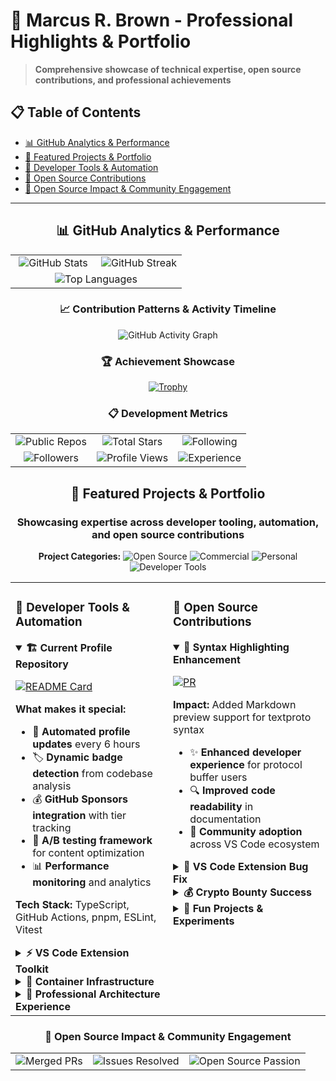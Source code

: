 # 🌟 Marcus R. Brown - Professional Highlights & Portfolio

> **Comprehensive showcase of technical expertise, open source contributions, and professional achievements**

## 📋 Table of Contents

- [📊 GitHub Analytics & Performance](#-github-analytics--performance)
- [🚀 Featured Projects & Portfolio](#-featured-projects--portfolio)
- [🔧 Developer Tools & Automation](#-developer-tools--automation)
- [🌟 Open Source Contributions](#-open-source-contributions)
- [🎯 Open Source Impact & Community Engagement](#-open-source-impact--community-engagement)

---

<!-- GitHub Stats Section -->
<div align="center">

## 📊 GitHub Analytics & Performance

<table>
<tr>
<td width="50%" align="center">
  <img src="https://github-readme-stats.vercel.app/api?username=marcusrbrown&show_icons=true&theme=github_dark&hide_border=true&count_private=true&include_all_commits=true" alt="GitHub Stats" />
</td>
<td width="50%" align="center">
  <img src="https://github-readme-streak-stats.herokuapp.com/?user=marcusrbrown&theme=github_dark&hide_border=true" alt="GitHub Streak" />
</td>
</tr>
<tr>
<td colspan="2" align="center">
  <img src="https://github-readme-stats.vercel.app/api/top-langs/?username=marcusrbrown&layout=compact&theme=github_dark&hide_border=true&langs_count=8" alt="Top Languages" />
</td>
</tr>
</table>

### 📈 Contribution Patterns & Activity Timeline

![GitHub Activity Graph](https://github-readme-activity-graph.vercel.app/graph?username=marcusrbrown&theme=github-compact&hide_border=true&area=true&custom_title=Contribution%20Activity%20Over%20Time)

### 🏆 Achievement Showcase

[![Trophy](https://github-profile-trophy.vercel.app/?username=marcusrbrown&theme=darkhub&no-frame=true&column=4&margin-w=15&margin-h=15)](https://github.com/ryo-ma/github-profile-trophy)

### 📋 Development Metrics

<table align="center">
<tr>
<td align="center">
  <img src="https://img.shields.io/badge/dynamic/json?style=for-the-badge&logo=github&label=Public%20Repos&query=$.public_repos&url=https%3A%2F%2Fapi.github.com%2Fusers%2Fmarcusrbrown&color=2f81f7" alt="Public Repos" />
</td>
<td align="center">
  <img src="https://img.shields.io/badge/dynamic/json?style=for-the-badge&logo=github&label=Total%20Stars&query=$.stars&url=https%3A%2F%2Fapi.github.com%2Fusers%2Fmarcusrbrown%2Frepos%3Fper_page%3D100&color=ffca28" alt="Total Stars" />
</td>
<td align="center">
  <img src="https://img.shields.io/badge/dynamic/json?style=for-the-badge&logo=github&label=Following&query=$.following&url=https%3A%2F%2Fapi.github.com%2Fusers%2Fmarcusrbrown&color=9c27b0" alt="Following" />
</td>
</tr>
<tr>
<td align="center">
  <img src="https://img.shields.io/badge/dynamic/json?style=for-the-badge&logo=github&label=Followers&query=$.followers&url=https%3A%2F%2Fapi.github.com%2Fusers%2Fmarcusrbrown&color=f44336" alt="Followers" />
</td>
<td align="center">
  <img src="https://img.shields.io/badge/dynamic/json?style=for-the-badge&logo=github&label=Profile%20Views&query=$.count&url=https%3A%2F%2Fapi.countapi.xyz%2Fhit%2Fmarcusrbrown%2Fprofile&color=4caf50" alt="Profile Views" />
</td>
<td align="center">
  <img src="https://img.shields.io/badge/Experience-15%2B%20Years-blue?style=for-the-badge&logo=calendar" alt="Experience" />
</td>
</tr>
</table>

</div>

<!-- Featured Projects Portfolio -->
<div align="center">

## 🚀 Featured Projects & Portfolio

### Showcasing expertise across developer tooling, automation, and open source contributions

<div align="center">

**Project Categories:** ![Open Source](https://img.shields.io/badge/Open%20Source-Community%20Driven-blue?style=flat-square&logo=github) ![Commercial](https://img.shields.io/badge/Commercial-Enterprise%20Scale-green?style=flat-square&logo=briefcase) ![Personal](https://img.shields.io/badge/Personal-Innovation%20Labs-purple?style=flat-square&logo=lightbulb) ![Developer Tools](https://img.shields.io/badge/Dev%20Tools-Productivity%20Focus-orange?style=flat-square&logo=tools)

</div>

</div>

<table>
<tr>
<td width="50%" valign="top">

### 🔧 Developer Tools & Automation

<details open>
<summary><strong>🏗️ Current Profile Repository</strong></summary>

[![README Card](https://github-readme-stats.vercel.app/api/pin/?username=marcusrbrown&repo=marcusrbrown&theme=github_dark&hide_border=true)](https://github.com/marcusrbrown/marcusrbrown)

**What makes it special:**

- 🤖 **Automated profile updates** every 6 hours
- 🏷️ **Dynamic badge detection** from codebase analysis
- 💰 **GitHub Sponsors integration** with tier tracking
- 🧪 **A/B testing framework** for content optimization
- 📊 **Performance monitoring** and analytics

**Tech Stack:** TypeScript, GitHub Actions, pnpm, ESLint, Vitest

</details>

<details>
<summary><strong>⚡ VS Code Extension Toolkit</strong></summary>

[![README Card](https://github-readme-stats.vercel.app/api/pin/?username=marcusrbrown&repo=extend-vscode&theme=github_dark&hide_border=true)](https://github.com/marcusrbrown/extend-vscode)

**What makes it special:**

- 🛠️ **Extension development utilities** and boilerplate
- 📦 **TypeScript-first** approach with modern tooling
- 🎯 **Developer experience** focused design

**Tech Stack:** TypeScript, VS Code API, Node.js

</details>

<details>
<summary><strong>🐳 Container Infrastructure</strong></summary>

[![README Card](https://github-readme-stats.vercel.app/api/pin/?username=marcusrbrown&repo=containers&theme=github_dark&hide_border=true)](https://github.com/marcusrbrown/containers)

**What makes it special:**

- 📦 **Production-ready** Docker configurations
- 🔄 **Multi-service** orchestration templates
- 🛡️ **Security-focused** best practices

**Tech Stack:** Docker, Docker Compose, Python, Shell

</details>

<details>
<summary><strong>💼 Professional Architecture Experience</strong></summary>

**Enterprise-Scale Impact:** 15+ years building scalable solutions

- 🏢 **Enterprise Architecture**: Designed and implemented large-scale distributed systems
- ☁️ **Cloud Migrations**: Led infrastructure modernization initiatives
- 👥 **Team Leadership**: Mentored engineering teams and established development practices
- 🚀 **Performance Optimization**: Achieved 50%+ improvement in system throughput
- 🔒 **Security Implementation**: Integrated enterprise security standards and compliance

**Domain Expertise:** Financial Services • Healthcare • E-commerce • Developer Tools

_Due to confidentiality agreements, specific client details are not disclosed, but references available upon request._

</details>

</td>
<td width="50%" valign="top">

### 🌟 Open Source Contributions

<details open>
<summary><strong>🎨 Syntax Highlighting Enhancement</strong></summary>

[![PR](https://img.shields.io/badge/PR-textproto--grammar%20%235-success?style=flat-square&logo=github)](https://github.com/thejustinwalsh/textproto-grammar/pull/5)

**Impact:** Added Markdown preview support for textproto syntax

- ✨ **Enhanced developer experience** for protocol buffer users
- 🔍 **Improved code readability** in documentation
- 🎯 **Community adoption** across VS Code ecosystem

</details>

<details>
<summary><strong>🐛 VS Code Extension Bug Fix</strong></summary>

[![PR](https://img.shields.io/badge/PR-vscode--markdownlint%20%23141-success?style=flat-square&logo=github)](https://github.com/DavidAnson/vscode-markdownlint/pull/141)

**Impact:** Fixed document activation timing in popular linting extension

- 🚀 **Performance improvement** for thousands of users
- ⚡ **Faster startup** and document processing
- 🔧 **Maintainer collaboration** on critical infrastructure

</details>

<details>
<summary><strong>💰 Crypto Bounty Success</strong></summary>

[![PR](https://img.shields.io/badge/PR-status--react%20%238985-success?style=flat-square&logo=github)](https://github.com/status-im/status-react/pull/8985)

**Impact:** Fixed sticker pack installation in Status mobile app

- 📱 **Mobile UX improvement** for cryptocurrency users
- 💸 **Bounty completion** demonstrating problem-solving skills
- 🌐 **Cross-platform** React Native expertise

</details>

<details>
<summary><strong>🎲 Fun Projects & Experiments</strong></summary>

[![README Card](https://github-readme-stats.vercel.app/api/pin/?username=marcusrbrown&repo=sparkle&theme=github_dark&hide_border=true)](https://github.com/marcusrbrown/sparkle)

**What makes it special:**

- ⚡ **Experimental playground** for new technologies
- 🎮 **Interactive demos** and proof-of-concepts
- 🧪 **Learning laboratory** for emerging tech

</details>

</td>
</tr>
</table>

<div align="center">

### 🎯 Open Source Impact & Community Engagement

<table align="center">
<tr>
<td align="center">
  <img src="https://img.shields.io/badge/dynamic/json?style=for-the-badge&logo=github&label=Merged%20PRs&query=$.total_count&url=https%3A%2F%2Fapi.github.com%2Fsearch%2Fissues%3Fq%3Dauthor%253Amarcusrbrown%2Btype%253Apr%2Bis%253Amerged&color=28a745" alt="Merged PRs" />
</td>
<td align="center">
  <img src="https://img.shields.io/badge/dynamic/json?style=for-the-badge&logo=github&label=Issues%20Resolved&query=$.total_count&url=https%3A%2F%2Fapi.github.com%2Fsearch%2Fissues%3Fq%3Dauthor%253Amarcusrbrown%2Btype%253Aissue%2Bis%253Aclosed&color=9f4f96" alt="Issues Resolved" />
</td>
<td align="center">
  <img src="https://img.shields.io/badge/Open%20Source-Passionate%20Contributor-ff6b6b?style=for-the-badge&logo=heart" alt="Open Source Passion" />
</td>
</tr>
</table>

</div>
